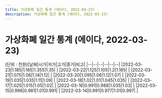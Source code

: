 ```yaml
---
title: 가상화폐 일간 통계 (에이다, 2022-03-23)
description: 가상화폐 일간 통계 (에이다, 2022-03-23)
---
```


가상화폐 일간 통계 (에이다, 2022-03-23)
===

(단위 : 천원)|날짜|시가|저가|고가|종가|비고|
|--|--|--|--|--|--|
|2022-03-23|1.185|1.165|1.355|1.35|    |
|2022-03-22|1.125|1.105|1.2|1.185|    |
|2022-03-21|1.075|1.06|1.14|1.12|    |
|2022-03-20|1.095|1.06|1.12|1.07|    |
|2022-03-19|1.035|1.035|1.11|1.09|    |
|2022-03-18|1.02|1.01|1.045|1.035|    |
|2022-03-17|1.025|1.015|1.05|1.02|    |
|2022-03-16|0.991|0.988|1.035|1.03|    |
|2022-03-15|0.996|0.981|1.01|0.991|    |
|2022-03-14|0.991|0.977|1.01|0.997|    |
